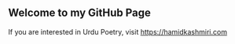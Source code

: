## Welcome to my GitHub Page

If you are interested in Urdu Poetry, visit https://hamidkashmiri.com

